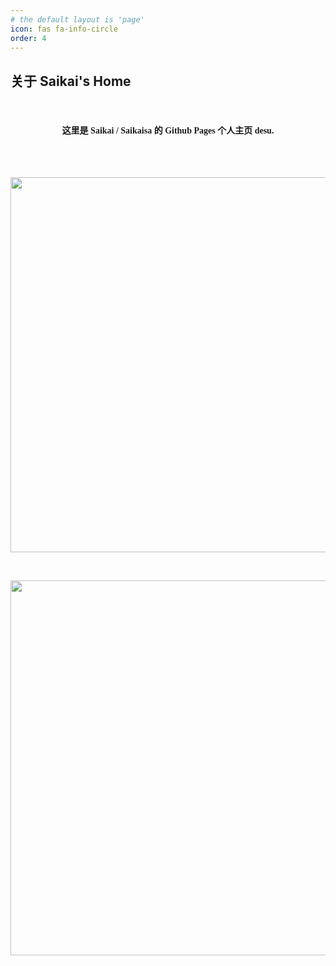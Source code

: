 ```yaml
---
# the default layout is 'page'
icon: fas fa-info-circle
order: 4
---
```

## 关于 Saikai's Home
<br>
<h4 align="center" style="font-family: Microsoft Yahei UI">这里是 Saikai / Saikaisa 的 Github Pages 个人主页 desu.</h4>
<br><br>
<p align="center">
    <a href="https://saikaisa.top"><img src="https://pics.saikaisa.top/profile_round.png" width="600"/></a>
</p>
<br>
<p align="center">
    <a href="https://osu.ppy.sh/users/17899235"><img src="https://osu-sig.vercel.app/card?user=Saikaisa&mode=std&lang=en&animation=true&w=600&h=349" width="600" width="550" /></a>
</p>
